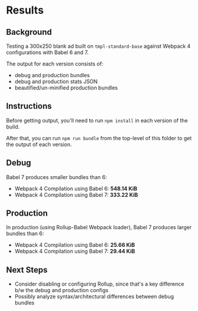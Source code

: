 # Results

## Background

Testing a 300x250 blank ad built on `tmpl-standard-base` against Webpack 4 configurations with Babel 6 and 7.

The output for each version consists of:

- debug and production bundles
- debug and production stats JSON
- beautified/un-minified production bundles

## Instructions

Before getting output, you'll need to run `npm install` in each version of the build.

After that, you can run `npm run bundle` from the top-level of this folder to get the output of each version.

## Debug

Babel 7 produces smaller bundles than 6:

- Webpack 4 Compilation using Babel 6: **548.14 KiB**
- Webpack 4 Compilation using Babel 7: **333.22 KiB**

## Production

In production (using Rollup-Babel Webpack loader), Babel 7 produces larger bundles than 6:

- Webpack 4 Compilation using Babel 6: **25.66 KiB**
- Webpack 4 Compilation using Babel 7: **29.44 KiB**

## Next Steps

- Consider disabling or configuring Rollup, since that's a key difference b/w the debug and production configs
- Possibly analyze syntax/architectural differences between debug bundles
